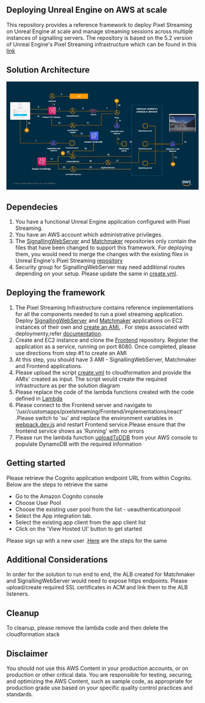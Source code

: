 ## Deploying Unreal Engine on AWS at scale ##

This repository provides a reference framework to deploy Pixel Streaming on Unreal Engine at scale and manage streaming sessions across multiple instances of signalling servers. The repository is based on the 5.2 version of Unreal Engine's Pixel Streaming infrastructure which can be found in this [link](https://github.com/EpicGames/PixelStreamingInfrastructure/tree/UE5.2)
 


## Solution Architecture ##

![Solution Design](SolutionDesign.jpg)

## Dependecies ##

1. You have a functional Unreal Engine application configured with Pixel Streaming.
2. You have an AWS account which administrative privileges.
3. The [SignallingWebServer](SignallingWebServer) and  [Matchmaker](Matchmaker) repositories only contain the files that have been changed to support this framework. For deploying them, you would need to merge the changes with the existing files in Unreal Engine's Pixel Streaming [repository](https://github.com/EpicGames/PixelStreamingInfrastructure/tree/UE5.2)
4. Security group for SignallingWebServer may need additional routes depending on your setup. Please update the same in [create.yml](infra/create.yaml).


## Deploying the framework ##

1. The Pixel Streaming Infrastructure contains reference implementations for all the components needed to run a pixel streaming application. Deploy [SignallingWebServer](SignallingWebServer) and  [Matchmaker](Matchmaker) applications on EC2 instances of their own and [create an AMI.](https://docs.aws.amazon.com/toolkit-for-visual-studio/latest/user-guide/tkv-create-ami-from-instance.html) . For steps associated with deploymenty,refer  [documentation](https://github.com/EpicGames/PixelStreamingInfrastructure/blob/UE5.2/README.md).  
2. Create and EC2 instance and clone the [Frontend](Frontend) repository. Register the application as a service, running on port 8080. Once completed, please use directions from step #1 to create an AMI
3. At this step, you should have 3 AMI - SignallingWebServer, Matchmaker and Frontend applications.
4. Please upload the  script [create.yml](infra/create.yaml) to cloudformation and provide the AMIs' created as input. The script would create the required infrastructure as per the solution diagram
4. Please replace the code of the lambda functions created with the code defined in [Lambda](Lambda/)
6. Please connect to the Frontend server and navigate to '/usr/customapps/pixelstreaming/Frontend/implementations/react' .Please switch to 'su' and replace the environment variables in [webpack.dev.js](Frontend/implementations/react/webpack.dev.js) and restart Frontend service.Please ensure that the frontend service shows as 'Running' with no errors
7. Please run the lambda function [uploadToDDB](infra/uploadToDDB) from your AWS console to populate DynamoDB with the required information

## Getting started ##

Please retrieve the Cognito application endpoint URL from within Cognito. Below are the steps to retrieve the same
- Go to the Amazon Cognito console
- Choose User Pool 
- Choose the existing user pool from the list - ueauthenticationpool
- Select the App integration tab.
- Select the existing app client from the app client list
- Click on the 'View Hosted UI' button to get started

Please sign up with a new user .[Here](https://docs.aws.amazon.com/cognito/latest/developerguide/cognito-user-pools-hosted-ui-user-sign-up.html) are the steps for the same


## Additional Considerations ##

In order for the solution to run end to end, the ALB created for Matchmaker and SignallingWebServer would need to expose https endpoints. Please upload/create required SSL certificates in ACM and link them to the ALB listeners.

## Cleanup ##

To cleanup, please remove the lambda code and then delete the cloudformation stack

## Disclaimer ##

You should not use this AWS Content in your production accounts, or on production or other critical data. You are responsible for testing, securing, and optimizing the AWS Content, 
such as sample code, as appropriate for production grade use based on your specific quality control practices and standards.